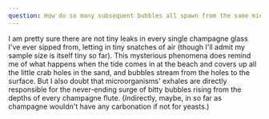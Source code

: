 ```yaml
---
question: How do so many subsequent bubbles all spawn from the same microscopic spot at the bottom of a filled champagne flute?
---
```


I am pretty sure there are not tiny leaks in every single champagne glass I've ever sipped from, letting in tiny snatches of air (though I'll admit my sample size is itself tiny so far). This mysterious phenomena does remind me of what happens when the tide comes in at the beach and covers up all the little crab holes in the sand, and bubbles stream from the holes to the surface. But I also doubt that microorganisms' exhales are directly responsible for the never-ending surge of bitty bubbles rising from the depths of every champagne flute. (*In*directly, maybe, in so far as champagne wouldn't have any carbonation if not for yeasts.)
